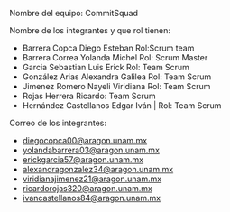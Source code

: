 Nombre del equipo: CommitSquad

Nombre de los integrantes y que rol tienen:
- Barrera Copca Diego Esteban Rol:Scrum team
- Barrera Correa Yolanda Michel   Rol: Scrum Master
- Garcia Sebastian Luis Erick Rol: Team Scrum
- González Arias Alexandra Galilea Rol: Team Scrum
- Jimenez Romero Nayeli Viridiana Rol: Team Scrum
- Rojas Herrera Ricardo: Team Scrum
- Hernández Castellanos Edgar Iván | Rol: Team Scrum

  
Correo de los integrantes:
- diegocopca00@aragon.unam.mx
- yolandabarrera03@aragon.unam.mx
- erickgarcia57@aragon.unam.mx
- alexandragonzalez34@aragon.unam.mx
- viridianajimenez21@aragon.unam.mx
- ricardorojas320@aragon.unam.mx
- ivancastellanos84@aragon.unam.mx
